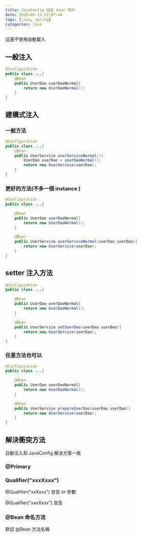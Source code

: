 ```yaml
---
title: JavaConfig 設定 bean 物件
date: 2020-05-13 22:07:44
tags: [java, spring]
categories: Java
---
```


這邊不使用自動載入

<!--more-->

## 一般注入

```java
@Configuration
public class ...{
    @Bean
    public UserDao userDaoNormal{
        return new UserDaoNormal();
    }
}
```

## 建構式注入

### 一般方法

```java
@Configuration
public class ...{
    @Bean
    public UserService userServiceNormal(){
        UserDao userDao = userDaoNormal();
        return new UserService(userDao);
    }
}
```

### 更好的方法(不多一個 instance )

```java
@Configuration
public class ...{

    @Bean
    public UserDao userDaoNormal{
        return new UserDaoNormal();
    }

    @Bean
    public UserService userServiceNormal(userDao userDao){
        return new UserService(userDao);
    }
}
```

## setter 注入方法

```java
@Configuration
public class ...{

    @Bean
    public UserDao userDaoNormal{
        return new UserDaoNormal();
    }

    @Bean
    public UserService setUserDao(userDao userDao){
        return new UserService(userDao);
    }
}
```

### 任意方法也可以

```java
@Configuration
public class ...{

    @Bean
    public UserDao userDaoNormal{
        return new UserDaoNormal();
    }

    @Bean
    public UserService prepareUserDao(userDao userDao){
        return new UserService(userDao);
    }
}
```

## 解決衝突方法

自動注入和 JavaConfig 解決方案一致

### @Primary

### Qualifier("xxxXxxx")

@Qualifier("xxXxxx")  宣告 or 參數

@Qualifier("xxxXxxx") 宣告

### @Bean 命名方法

默認 @Bean 方法名稱